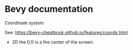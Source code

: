 # Bevy documentation

Coordinate system

See: https://bevy-cheatbook.github.io/features/coords.html

* 2D the 0,0 is a the center of the screen.